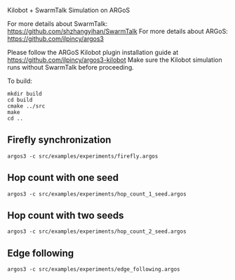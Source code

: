 Kilobot + SwarmTalk Simulation on ARGoS

For more details about SwarmTalk: https://github.com/shzhangyihan/SwarmTalk
For more details about ARGoS: https://github.com/ilpincy/argos3

Please follow the ARGoS Kilobot plugin installation guide at https://github.com/ilpincy/argos3-kilobot
Make sure the Kilobot simulation runs without SwarmTalk before proceeding.

To build:

```shell
mkdir build
cd build
cmake ../src
make
cd ..
```

## Firefly synchronization

```shell
argos3 -c src/examples/experiments/firefly.argos
```

## Hop count with one seed

```shell
argos3 -c src/examples/experiments/hop_count_1_seed.argos
```

## Hop count with two seeds

```shell
argos3 -c src/examples/experiments/hop_count_2_seed.argos
```

## Edge following

```shell
argos3 -c src/examples/experiments/edge_following.argos
```

